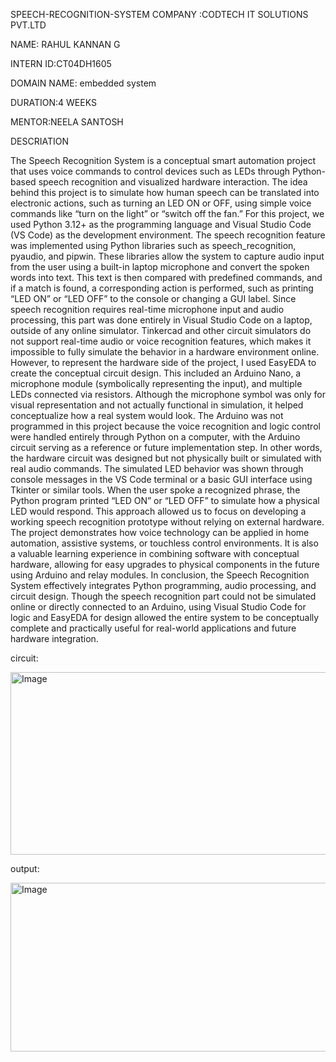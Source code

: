 SPEECH-RECOGNITION-SYSTEM
COMPANY :CODTECH IT SOLUTIONS PVT.LTD

NAME: RAHUL KANNAN G

INTERN ID:CT04DH1605

DOMAIN NAME: embedded system

DURATION:4 WEEKS

MENTOR:NEELA SANTOSH

DESCRIATION

The Speech Recognition System is a conceptual smart automation project that uses voice commands to control devices such as LEDs through Python-based speech recognition and visualized hardware interaction. The idea behind this project is to simulate how human speech can be translated into electronic actions, such as turning an LED ON or OFF, using simple voice commands like “turn on the light” or “switch off the fan.” For this project, we used Python 3.12+ as the programming language and Visual Studio Code (VS Code) as the development environment. The speech recognition feature was implemented using Python libraries such as speech_recognition, pyaudio, and pipwin. These libraries allow the system to capture audio input from the user using a built-in laptop microphone and convert the spoken words into text. This text is then compared with predefined commands, and if a match is found, a corresponding action is performed, such as printing “LED ON” or “LED OFF” to the console or changing a GUI label. Since speech recognition requires real-time microphone input and audio processing, this part was done entirely in Visual Studio Code on a laptop, outside of any online simulator. Tinkercad and other circuit simulators do not support real-time audio or voice recognition features, which makes it impossible to fully simulate the behavior in a hardware environment online. However, to represent the hardware side of the project, I used EasyEDA to create the conceptual circuit design. This included an Arduino Nano, a microphone module (symbolically representing the input), and multiple LEDs connected via resistors. Although the microphone symbol was only for visual representation and not actually functional in simulation, it helped conceptualize how a real system would look. The Arduino was not programmed in this project because the voice recognition and logic control were handled entirely through Python on a computer, with the Arduino circuit serving as a reference or future implementation step. In other words, the hardware circuit was designed but not physically built or simulated with real audio commands. The simulated LED behavior was shown through console messages in the VS Code terminal or a basic GUI interface using Tkinter or similar tools. When the user spoke a recognized phrase, the Python program printed “LED ON” or “LED OFF” to simulate how a physical LED would respond. This approach allowed us to focus on developing a working speech recognition prototype without relying on external hardware. The project demonstrates how voice technology can be applied in home automation, assistive systems, or touchless control environments. It is also a valuable learning experience in combining software with conceptual hardware, allowing for easy upgrades to physical components in the future using Arduino and relay modules. In conclusion, the Speech Recognition System effectively integrates Python programming, audio processing, and circuit design. Though the speech recognition part could not be simulated online or directly connected to an Arduino, using Visual Studio Code for logic and EasyEDA for design allowed the entire system to be conceptually complete and practically useful for real-world applications and future hardware integration.

circuit:

<img width="767" height="292" alt="Image" src="https://github.com/user-attachments/assets/aae94067-7914-42af-b667-4ee20ddf8282" />


output:

<img width="786" height="270" alt="Image" src="https://github.com/user-attachments/assets/02e4f032-a049-4b2c-a77e-6c1f46348571" />


